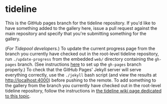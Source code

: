 tideline
========

This is the GitHub pages branch for the tideline repository. If you'd like to have something added to the gallery here, issue a pull request against the main repository and specify that you're submitting something for the gallery.

(*For Tidepool developers.*) To update the current progress page from the branch you currently have checked out in the root-level tideline repository, run `./update-progress` from the embedded `web/` directory containing the `gh-pages` branch. (See instructions [here](https://github.com/tidepool-org/tideline/wiki/UpdatingTheGallery#setting-up-a-gh-pages-branch) to set up the `gh-pages` branch properly.) To check that the GitHub Pages' Jekyll server will serve everything correctly, use the `./jekyll` bash script (and view the results at [http://localhost:4000](http://localhost:4000)) before pushing to the remote. To add something to the gallery from the branch you currently have checked out in the root-level tideline repository, follow the instructions in [the tideline wiki page dedicated to this topic](https://github.com/tidepool-org/tideline/wiki/UpdatingTheGallery#adding-a-page-to-the-gallery).

